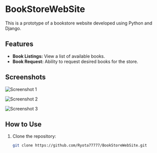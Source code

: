 # BookStoreWebSite

This is a prototype of a bookstore website developed using Python and Django.

## Features

- **Book Listings:** View a list of available books.
- **Book Request:** Ability to request desired books for the store.

## Screenshots

![Screenshot 1](https://github.com/Ryota77777/BookStoreWebSite/raw/main/assets/174376673/8c68ce2e-8cf1-4472-a973-b8fb79d0117c)


![Screenshot 2](https://github.com/Ryota77777/BookStoreWebSite/raw/main/assets/174376673/photo_2024-06-12_11-28-05.jpg)

![Screenshot 3](https://github.com/Ryota77777/BookStoreWebSite/raw/main/assets/174376673/photo_2024-06-12_10-52-31.jpg)

## How to Use

1. Clone the repository:

   ```bash
   git clone https://github.com/Ryota77777/BookStoreWebSite.git

